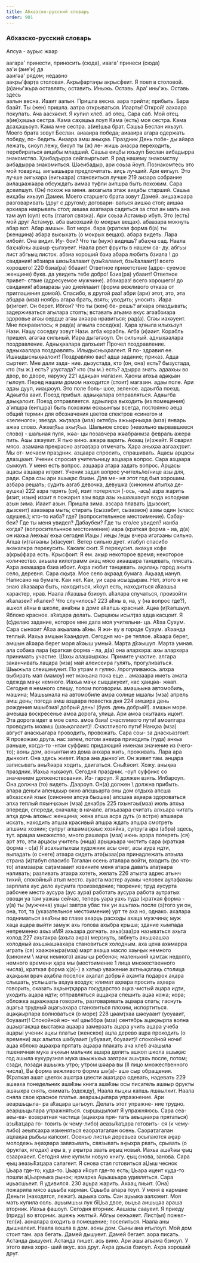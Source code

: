 ```yaml
---
title: Абхазско-русский словарь
order: 901
---
```


<h3>Абхазско-русский словарь</h3>

<dl>
  <dt>Апсуа - аурыс жәар</dt>
</dl>

аагара' принести, приносить (сюда), иаага' принеси (сюда)  
аа'и (аие'и) да  
ааигәа' рядом; недавно  
аакры'фарҭа столовая. Акрыфартаҿы акрысфеит. Я поел в столовой.  
(а)аны'жьра оставлять; оставить. Иныжь. Оставь. Ара' ины'жь. Оставь здесь  
аалын весна. Иааит аапын. Пришла весна.
аара прийти; прибыть. Бара баайт. Ты (жен)
пришла.
аатра открываться. Иаарты! Открой!
аахәара покупать. Ача аасхәеит. Я купил хлеб.
аб отец. Сара саб. Мой отец.
а(ие)ҳәшьа сестра. Кама саҳәшьа лоуп Кама (есть)
моя сестра. Кама дсаҳәшьоуп. Кама мне сестра.
а(ие)шьа брат. Сашьа Беслан ихьзуп. Моего
брата зовут Беслан.
аиааира победа; аиааира агара одержать победу, по-
бедить. Аиаара амш аныҳәа. Праздник День побе-
ды
айара лежать, сиоуп лежу, биоуп ты (ж) ле-
жишь
аиасра переходить, перебираться
аицабы младший. Сашьа еицбы ихьзуп Беслан
аибадырра знакомство. Ҳаибадырра сейгәыргьоит. Я
рад нашему знакомству
аибадырра знакомиться. Шәеибадыр, ари соьза йоуп.
Познакомтесь это мой товарищ.
аигьашьара предпочитать.
аиҫь лучший. Ари еигьуп. Это лучше
аигьхара (еигьхара) становиться лучше
219
аизара собрание
аилацәажәара обсуждать
аимаа туфли
аипшра быть похожим. Сара дсеипшуп. (Он)
похож на меня.
аихагыла этаж
аиҳабы старший. Сашьа еиҳабы ихьзуп Дамеи. Моего
старшего брата зовут Дамей.
аицәажәара разговаривать (друг с другом); договари-
ваться
аишәа стол; аишәа архиара накрывать стол; аишәа
ахатәара садиться за стол
ан мать
ана там
ауп (оуп) есть (глагол связка). Ари соьза Астамыр
ибуп. Это (есть) мой друг Астамур.
аба высохший (о мокрых вещах).
абаазара мокнуть
абар вот. Абар амшын. Вот море.
бара (краткая форма б(а) ты (женщина)
абара высыхать (о мокрых вещах).
абара видеть. Лара илбойт. Она видит. Иу-
бои? Что ты (муж) видишь?
абаҳча сад. Наала баҳчаҟны ашәыр
ҿылхуеит. Наала рвет фрукты в нашем са-
ду.
абгьы лист
абгьыц листок.
абзиа хороший
бзиа абара любить
бзиала ! до свидания!
абзиара шәзыҟалааит (узыҟалааит, бзыҟалааит)! всего
хорошего!
220
бзиа(ра) ббааит! Ответное приветствие (адре-
суемое женщине) букв. да увидеть тебе
добро! Бзиа(ра) убааит! Ответное привет-
ствие (адресуемое мужчине).
абзиараз! всего хорошего! до свидания!
абзиаразы уао днейлааит (форма вежливого отказа от
приглашения домой). Спасибо, в другой раз!
абри (ари) этот, это, эта
абцара (мза) ноябрь
агара брать, взять; уводить; уносить. Иара
(и)игоит. Он берет. Ибгои? Что ты (жен) бе-
решь?
агхара опаздывать; задерживаться
агылара стоять; вставать
агьама вкус
агәабзиара здоровье
агәы сердце
агәы ахәара нравиться; рад(а). Сгәы иахәуеит. Мне
понравилось; я рад(а)
агәыла
сосед(ка). Ҳара
ҳгәыла илыхьзуп
Нази. Нашу соседку зовут Нази.
агба корабль. Агба (и)ааит. Корабль пришел.
агәгәа сильный. Иара дыгәгәоуп. Он сильный.
адныҳәалара поздравление. Адныҳәалара дапхьеит
Прочел поздравление.
адныхәалара поздравлять. Илыдысныҳәалеит. Я по-
здравил ее. Ишәыдысныҳәалоит! Поздравляю вас!
адца задание; приказ. Адца сыртеит. Мне дали зада-
ние.
дызустада, кто (он, она) есть? бызустада, кто (ты ж.)
есть? узустада? кто (ты м.) есть?
адырра знать.
адаахьы во двор, во дворе, наружу
221
адәқьан магазин. Ҳаоны апхьа адәқьан гылоуп. Перед
нашим домом находится (стоит) магазин.
адаы поле. Ари адәы дууп, ииацǝоуп. Это поле боль-
шое, зеленое.
адәыгба поезд. Адәыгба ааит. Поезд прибыл.
адәықәлара отправляться. Адәыгба дәықәлоит. Поезд
отправляется.
адәылира выходить (из помещения)
а'ипшра (еипшра) быть похожим
ескьынгьы всегда, постоянно
аеца общий термин для обозначения цветов спектров
«синего» и «зеленого»; звезда.
жьҭаара (мза) октябрь
ажьырныҳәа (мза) январь
ажәа слово. Ажәаҭҟьа ахыҭҟьа. Шальное слово
(невольно вырвавшееся слово) - шальная пуля, жәа-
цы позавчера
жәабранмза февраль
ажера пить. Аҩы зжәуеит. Я пью вино.
ажәра варить. Акәац (и)зжәйт. Я сварил мясо.
азамана прекрасно
азгәаҭара отмечать. Ҳара аныҳәа азгәаҳҭоит. Мы от-
мечаем праздник.
азцаара спросить, спрашивать. Ацасы арцасы
длазцааит. Ученик спросил учительницу
азцаара вопрос. Сара азцаара сымоуп. У меня есть
вопрос.
азцаара атара задать вопрос. Арцасы ацасы азцаара
илҭеит. Ученик задал вопрос учитель/ю/нице
азы для, ради. Сара сзы ари ашықәс бзиан. Для ме-
ня этот год был хорошим.
азбара решать; судить
азгаб девочка, девушка (синоним атыпҳа де-
вушка)
222
азра терять (ся), изит потерялся (-ось, -ась)
азра жарить (изит, изын) иззит я пожарил
азы вода азы хьшәашәоуп вода холодная
азын зима. Иааит азын. Пришла зима.
азсара плавать (дызсоит, дызсеит)
азәзәара мыть; стирать (сыззәбит, сызәзәон)
азәы один (класс одушев.); кто-то
иаба? где? (вопросительнное местоимение). Сабау-
беи? Где ты меня увидел? Дабаубеи? Где ты его/ее
увидел?
ианба когда? (вопросительнное местоимение)
иара (краткая форма - иа, д(а) он
иахьа /иехьа/ ехьа сегодня
Иацы / иецы /ецы вчера
игәгәаны
сильно. Апша (и)гәгәаны (и)асуеит.
Ветер сильно дует.
итабуп спасибо
акакалкра перекусить. Какалк скит. Я перекусил.
акахуа кофе
а(кры)фара есть. Крысфоит. Я ем.
акыр некоторое время; некоторое количество.
акьыла килограмм
акац мясо
акәашара танцевать, плясать. Ахра акәашара бзиа
ибоит. Ахра любит танцевать.
ақалақь город
акыта село, деревня. Сара сқыҭа. Мое село
ақраад бумага. Ақьаад иануп. Написано на бумаге.
Каи нет. Каи, уи сара исыздырам. Нет, этого я не
знаю
аҟазаара быть, находиться, иҟоуп есть, находиться
аҟазшьа характер, нрав. Наала лҟазшьа бзиоуп.
аҟалара случаться, произойти иҟалазеи? иҟалеи?
Что случилось?
223
аҟны в, на, у (на вопрос где?), ашкол аҟны в школе,
анаҟны в доме
аҟапшь красный. Ацәа (и)ҟапшьуп. Яблоко красное.
аҟаҵара делать. Сырцаюы исылҭаз адца касцоит. Я
(с)делаю задание, которое мне дала моя учительни-
ца.
Аҟәа Сухум. Сара сынхоит Áҟәа ақьалакь аҟны. Я жи-
ву в городе Сухум.
аҟәанда теплый. Иахьа амшын ҟәандоуп. Сегодня мо-
ре теплое.
аҟәара берег, амшын аҟәара берег моря
аҟәыш умный. Марҭа дҟәышуп. Марта умная.
ала собака
лара (краткая форма - ла, д(а) она
алархәра: ахы алархәра принимать участие. Шәхы
алашәырхәы. Примите участие.
алгара заканчивать
лацара (мза) май
алеисеира гулять, прогуливаться. Шьыжьла
слеишеиуеит. По утрам я гуляю.
/прогуливаюсь.
алхра выбирать
мап (мамоу)
нет
макьана пока еще...
амазаара иметь
амата одежда
маҷк немного. Иахьа маҷк сыццакуеит, нас ҳаицәа-
жәап. Сегодня я немного спешу, потом поговорим.
амашьына автомобиль, машина;
Машьынала на автомобиле
амра солнце
мшалы (мза) апрель
амш день; погода
амш азцаара повестка дня
224
амшира день рождения
мшыбзиа! добрый день! (букв. день добрый!).
амшын море.
амеыша воскресенье
амоа дорога, улица. Ари амоа скытаахь ицоит. Эта
дорога идет в мое село.
амоа бзиа! счастливого пути!
амоапгара проводить
моамш (шәықәлааит)! .Счастливого пути!
Нанҳәа (мза) август
анаскьагара проводить, провожать. Сара соы-
за днаскьазгоит. Я провожаю друга.
нас затем, потом
анеира приходить (туда)
анкьа раньше, когда-то
-нтәи суффикс придающий именам значение из (чего-
то); аоны дом, аонынтәи из дома
анхара жить, проживать. Лара ара дынхоит.
Она здесь живет. Иара ана дынхоʻит. Он
живет там.
анцара записывать
аныҟәара ходить, двигаться. Сныҟәоит. Хожу.
аныҳәа праздник. Иахьа ныҳәоуп. Сегодня праздник.
-оуп суффикс со значением долженствования. Из-
гароуп. Я должен взять. Илбароуп. Она должна (то)
видеть. Даароуп. Он(а) должен \ должна прибыть.
апара деньги
апенџьыр окно
апсшьарта оны дом отдыха
апсша абхазский язык (синоним апсуа
бызшәа)
апсшәа аҳәара здороваться
апха теплый
пхынҷкәын (мза) декабрь
225
пхынгәы(мза) июль
апхьа впереди, спереди, сначала; в начале.
апхьазара считать
алхьара читать
апҳа дочь
апхәыс женщина; жена
апша асра дуть (о встре)
апшаара искать, находить
апшза красивый
апшра ждать
апшра смотреть
апшәма хозяин; супруг
апшәмаҭҳәыс хозяйка, супруга
ара (абра) здесь, тут.
арацǝа множество, много
рашәара (мза) июнь
арзра потерять (ся)
арт это, эти
арцасы учитель (ница)
арыцкьара чистить
сара (краткая форма - c(a) Я
асахьатыхҩы художник
асы снег,
асы аура идти, выпадать (о снеге)
атәара сидеть
атә(ызаа)ра принадлежать
атәыла страна
(и)табуп спасибо
Тагалан осень
аталара войти, входить (во что-то)
атамзаара: саҭамзааит извините меня
атара давать
атаҭәара наливать; разливать
атахра хотеть, желать
226
атызта адрес
атынч тихий, спокойный
атып место.
ауаста мастер
ауамы человек
аулафахәы зарплата
аус дело
аусумта произведение; творение; труд
аусурта рабочее место
аусура (аус аура) работать
аусура работа
аутратых овощи
ya там
уажәы сейчас, теперь
уара
уахь туда
(краткая форма - y(a) ты (мужчина)
уацыі завтра
убас так
уи ашьтахь после (э)того
уи он, она, тот, та (указательное местоимение)
урт те
аха но, однако.
ахалара подниматься
ахаҟны во главе
ахарџь расходы
ахаца мужчина; муж
хаца ацара выйти замуж
ахь голова
ахыбра крыша; здание
хымпада непременно
ахьз иМЯ
ахьзара догнать.
ахьз(заа)ра называться
ахьта холод
227
ахьтакра (ахьта акра) мерзнуть, зябнуть
ахьшәашәа холодный
ахьшәашәахара становиться холодным.
аха цена
ахәмарра играть (ся)
хәажәкыра(мза) март
ахәша масло
хәыҷык немного (синоним \\ маҷк немного)
ахәыҷы ребенок; маленький
ҳамҭак недолго, немного времени
ҳара мы (местоимение 1 лица множественного числа),
краткая форма ҳ(а)-)
а хатыр уважение
ахтнықалақь столица
аҳақьым врач
аҳабла поселок
аҳалал добрый
аҳамта подарок
аҳара слышать, услышать
аҳауа воздух; климат
аҳәара просить
аҳәара говорить, сказать
аҳәынҭқарра государство
ацка чистый
ацара идти, уходить
ацара идти; отправляться
аццакра спешить
ацәа кожа; кора; обложка
ацәажәара говорить, разговаривать
ацәара спать; гаснуть
ацәгьа трудный
ацагьахара становиться плохим, испортиться.
ацәқәырпара волноваться (о море)
228
цәамҭхаа шәоуааит (уоуааит, боуааит)! Спокойной но-
чи!
цәыббра (мза) сентябрь
ацәқәырпа волна
ацәыргақэца выставка
ацаара замерзать
ацара учить
ацара учеба
ацарыі ученик
ацкы платье (женское)
ацла дерево
ацра проходить (о времени)
ацх алыпха шәбуааит (убуааит, боуааит)! спокойной
ночи!
ацаа яблоко
ацәахра прятать
ацәара плакать
ача хлеб
ачашыла пшеничная мука
аҷкәын мальчик
ашара делить
ашкол школа
ашықәс год
ашыла кукурузная мука
шьыжьхьа завтрак
ашьҭахь после, потом; сзади, позади
ашьыжь утро; утром
шәара вы (II лицо множественного числа), Вы
форма вежливого
форма шә(а)-
ашә сыр
обращения. (Краткая
ашат цветок
ашәтра цвести
ашәҵара одевать, надевать
229
ашǝаха понедельник
ашәҟәы книга
ашәҟәы осы писатель
ашәыр фрукты
ашәыхра снять,
снимать (одежду), Наала
лыцкы капшь лшәылхит. Наала сняла свое
красное платье.
аеаршьцылара упражнение. Ари аеаршьцыла-
ра аҟацара цәгьоуп. Делать этот упражне-
ние трудно.
аеаршьцылара
упражняться.
сыршьцылоит Я упражняюсь.
Capa cea-
аеы-еа- возвратная частица (ацәахра пря-
тать аеыцәахра прятаться) азыҟаҵара го-
товить (к чему-либо) аеазыҟаҵара готовить-
ся (к чему-либо)
аеыпсахра изменяться
еаоратагалан осень. Саораҭагалан аҵлақәа
рыбыы капсоит. Осенью листья деревьев
осыпаются
аҿар молодежь
аҿаҳәара завязывать, связывать
аҿыхра рвать, срывать (о фруктах, ягодах)
аҿы в, у
аҿытра звать
аҿыц новый. Иахьа ашәҟәы ҿыц сзаархәеит.
Сегодня мне купили новую книгу.
ęыц снова, занова. Сара ҿыц аеазыҟаҵара
салагеит. Я снова стал готовиться
аЏыш чеснок
Џьара где-то; куда-то. Џьара иҟоуп где-то есть; Џьара
ицеит куда-то пошли
аЏьармыка рынок; ярмарка
Аџьашьара удивляться. Сара иџьасшьеит. Я удивился.
230
аџьра жарить. Акәац лиьит. (Она) пожарила мясо
аџьыба карман. Сџьыба апара тоуп. У меня в кармане
Деньги (находятся, лежат).
ацьыка соль. Сан аџьыка аалхәеит. Моя мать купила
соль.
аџьымшьы лук
біЏьа двое, оыџьа аишьцәа
араша вторник. Иахьа фашоуп. Сегодня вторник.
Аашазы саауеит. Я приеду (приду) во вторник.
ашежь желтый. Абгьы оежьхеит. Лист(ья) пожел-
тел(и).
аоналара входить в помещение; поселиться. Наала
аны дышналеит. Наала вошла в дом.
аоны дом. Сыны ана игылоуп. Мой дом стоит там.
ара бегать. Дамей дышуеит. Дамей бегает.
аора писать. Астанда дышуеит. Астанда пишет.
ась вино. Ари аҩы агьама бзиоуп. У этого вина хоро-
ший вкус.
аза друг. Ахра доыза бзиоуп. Ахра хороший друг.

